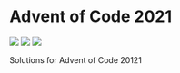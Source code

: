 # Advent of Code 2021

![](https://img.shields.io/badge/day%20📅-7-blue)
![](https://img.shields.io/badge/days%20completed-7-red)
![](https://img.shields.io/badge/stars%20⭐-14-yellow)

Solutions for Advent of Code 20121